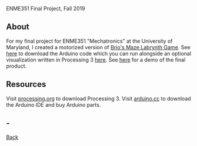 ENME351 Final Project, Fall 2019

## About
For my final project for ENME351 "Mechatronics" at the University of Maryland, I created a motorized version of [Brio's Maze Labrynth Game](https://www.amazon.com/Brio-34000-BRIO-Labyrinth/dp/B0001WGISK). See [here](https://github.com/katherinekemp/RemoteControllableBrioMazeLabrynthGame/blob/main/ArduinoScript.ino) to download the Arduino code which you can run alongside an optional visualization written in Processing 3 [here](https://github.com/katherinekemp/RemoteControllableBrioMazeLabrynthGame/blob/main/Processing3Script.pde). See [here](https://www.youtube.com/watch?v=n3Yw-lH4Wy8&t=15s) for a demo of the final product.

## Resources
Visit [processing.org](https://processing.org/) to download Processing 3.
Visit [arduino.cc](https://www.arduino.cc/) to download the Arduino IDE and buy Arduino parts.

## -
<a href="javascript:window.history.back();" style="text-align:center;">Back</a>
